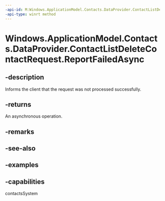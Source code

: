 ```yaml
---
-api-id: M:Windows.ApplicationModel.Contacts.DataProvider.ContactListDeleteContactRequest.ReportFailedAsync
-api-type: winrt method
---
```


<!-- Method syntax.
public IAsyncAction ContactListDeleteContactRequest.ReportFailedAsync()
-->

# Windows.ApplicationModel.Contacts.DataProvider.ContactListDeleteContactRequest.ReportFailedAsync

## -description
Informs the client that the request was not processed successfully.

## -returns
An asynchronous operation.

## -remarks

## -see-also

## -examples

## -capabilities
contactsSystem

